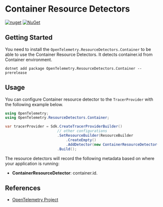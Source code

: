 # Container Resource Detectors

[![nuget](https://img.shields.io/nuget/v/OpenTelemetry.ResourceDetectors.Container.svg)](https://www.nuget.org/packages/OpenTelemetry.ResourceDetectors.Container)
[![NuGet](https://img.shields.io/nuget/dt/OpenTelemetry.ResourceDetectors.Container.svg)](https://www.nuget.org/packages/OpenTelemetry.ResourceDetectors.Container)

## Getting Started

You need to install the
`OpenTelemetry.ResourceDetectors.Container` to be able to use the
Container Resource Detectors. It detects container.id from
Container environment.

```shell
dotnet add package OpenTelemetry.ResourceDetectors.Container --prerelease
```

## Usage

You can configure Container resource detector to
the `TracerProvider` with the following example below.

```csharp
using OpenTelemetry;
using OpenTelemetry.ResourceDetectors.Container;

var tracerProvider = Sdk.CreateTracerProviderBuilder()
                        // other configurations
                        .SetResourceBuilder(ResourceBuilder
                            .CreateEmpty()
                            .AddDetector(new ContainerResourceDetector()))
                        .Build();
```

The resource detectors will record the following metadata based on where
your application is running:

- **ContainerResourceDetector**: container.id.

## References

- [OpenTelemetry Project](https://opentelemetry.io/)
